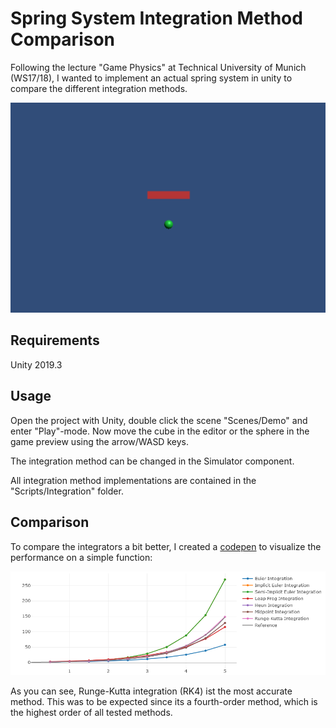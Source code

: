 # Spring System Integration Method Comparison

Following the lecture "Game Physics" at Technical University of Munich (WS17/18), I wanted to implement an actual spring system in unity to compare the different integration methods.

![Screenshot](/images/screenshot.png)

## Requirements

Unity 2019.3

## Usage

Open the project with Unity, double click the scene "Scenes/Demo" and enter "Play"-mode. Now move the cube in the editor or the sphere in the game preview using the arrow/WASD keys.

The integration method can be changed in the Simulator component.

All integration method implementations are contained in the "Scripts/Integration" folder.

## Comparison

To compare the integrators a bit better, I created a [codepen](https://codepen.io/michidk/pen/VymawG) to visualize the performance on a simple function:

![Comparison](/images/comparison.png)

As you can see, Runge-Kutta integration (RK4) ist the most accurate method. This was to be expected since its a fourth-order method, which is the highest order of all tested methods.

